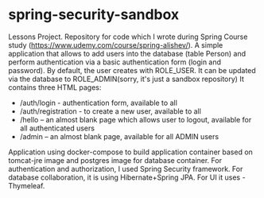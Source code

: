 # spring-security-sandbox
Lessons Project. Repository for code which I wrote during Spring Course study (https://www.udemy.com/course/spring-alishev/).
A simple application that allows to add users into the database (table Person) and perform authentication via a basic authentication form (login and password).
By default, the user creates with ROLE_USER. It can be updated via the database to ROLE_ADMIN(sorry, it's just a sandbox repository)
It contains three HTML pages:
 - /auth/login - authentication form, available to all
 - /auth/registration - to create a new user, available to all
 - /hello – an almost blank page which allows user to logout, available for all authenticated users
 - /admin – an almost blank page, available for all ADMIN users

Application using docker-compose to build application container based on tomcat-jre image and postgres image for database container. 
For authentication and authorization, I used Spring Security framework. 
For database collaboration, it is using Hibernate+Spring JPA. For UI it uses - Thymeleaf.
